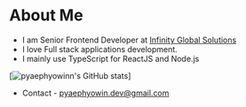 # About Me
- I am Senior Frontend Developer at [Infinity Global Solutions](https://www.infinityglobals.com/)
- I love Full stack applications development.
- I mainly use TypeScript for ReactJS and Node.js


[![pyaephyowinn's GitHub stats](https://github-readme-stats.vercel.app/api?username=pyaephyowinn&theme=radical)]

- Contact - pyaephyowin.dev@gmail.com
